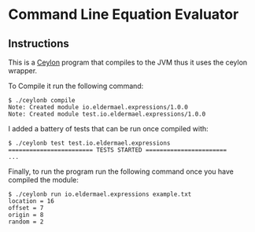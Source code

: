 # Command Line Equation Evaluator

## Instructions
This is a [Ceylon](https://ceylon-lang.org/) program that compiles to the JVM thus it uses the ceylon wrapper. 

To Compile it run the following command:
 
```
$ ./ceylonb compile
Note: Created module io.eldermael.expressions/1.0.0
Note: Created module test.io.eldermael.expressions/1.0.0
```
I added a battery of tests that can be run once compiled with:

```
$ ./ceylonb test test.io.eldermael.expressions
======================== TESTS STARTED =======================
...
```

Finally, to run the program run the following command once you have compiled the module:

```
$ ./ceylonb run io.eldermael.expressions example.txt
location = 16
offset = 7
origin = 8
random = 2
```

